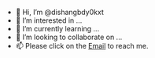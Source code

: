 - 👋 Hi, I’m @dishangbdy0kxt
- 👀 I’m interested in ...
- 🌱 I’m currently learning ...
- 💞️ I’m looking to collaborate on ...
- 📫 Please click on the [Email](143753440+dishangbdy0kxt@users.noreply.github.com) to reach me.

<!---
dishangbdy0kxt/dishangbdy0kxt is a ✨ special ✨ repository because its `README.md` (this file) appears on your GitHub profile.
You can click the Preview link to take a look at your changes.
--->
